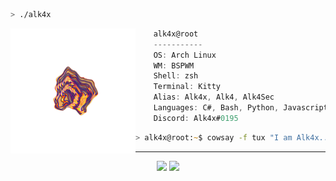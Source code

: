 ```zsh
> ./alk4x
```

<img align="left" src="https://raw.githubusercontent.com/nishst/nishst/main/assets/cube.png?token=AQJEVOJEKGFTZ2NZ5G7KQOLBKEPKG" alt="alk4.png" width="200"/>

```csharp
    alk4x@root
    -----------
    OS: Arch Linux
    WM: BSPWM
    Shell: zsh
    Terminal: Kitty
    Alias: Alk4x, Alk4, Alk4Sec
    Languages: C#, Bash, Python, Javascript
    Discord: Alk4x#0195
```
```zsh
> alk4x@root:~$ cowsay -f tux "I am Alk4x..."
```
---
<div align='center'>
    <img src="https://github-readme-stats.vercel.app/api/top-langs/?username=alk4sec&exclude_repo=eslint-config&theme=dracula">
    <img src="https://github-readme-stats.vercel.app/api?username=alk4sec&show_icons=true&include_all_commits=true&cache_seconds=3200&theme=dracula">
 </div>
